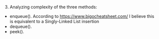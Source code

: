 


3. Analyzing complexity of the three methods:
- enqueue(). According to https://www.bigocheatsheet.com/ I believe this is equivalent to a Singly-Linked List insertion
- dequeue().
- peek().